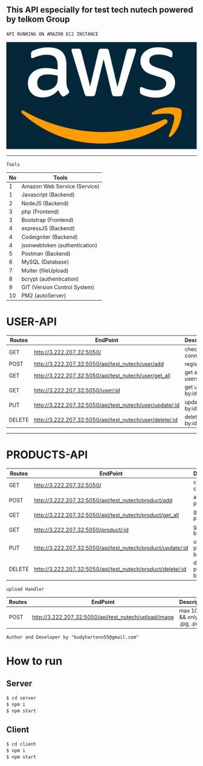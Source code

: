## This API especially for test tech nutech powered by telkom Group

```
API RUNNING ON AMAZON EC2 INSTANCE
```

![Amazon Web Services, Inc.](/server/public/images/amazon-dash.png)

---

```
Tools
```

| No  | Tools                         |
| --- | ----------------------------- |
| 1   | Amazon Web Service (Service)  |
| 1   | Javascript (Backend)          |
| 2   | NodeJS (Backend)              |
| 3   | php (Frontend)                |
| 3   | Bootstrap (Frontend)          |
| 4   | expressJS (Backend)           |
| 4   | Codeigniter (Backend)         |
| 4   | jsonwebtoken (authentication) |
| 5   | Postman (Backend)             |
| 6   | MySQL (Database)              |
| 7   | Multer (fileUpload)           |
| 8   | bcrypt (authentication)       |
| 9   | GIT (Version Control System)  |
| 10  | PM2 (autoServer)              |

# USER-API

| Routes | EndPoint                                                 | Description          |
| ------ | -------------------------------------------------------- | -------------------- |
| GET    | http://3.222.207.32:5050/                                | check API connection |
| POST   | http://3.222.207.32:5050/api/test_nutech/user/add        | register             |
| GET    | http://3.222.207.32:5050/api/test_nutech/user/get_all    | get all users        |
| GET    | http://3.222.207.32:5050/user/:id                        | get user by by:id    |
| PUT    | http://3.222.207.32:5050/api/test_nutech/user/update/:id | update user by:id    |
| DELETE | http://3.222.207.32:5050/api/test_nutech/user/delete/:id | delete user by:id    |

---

# PRODUCTS-API

| Routes | EndPoint                                                    | Description          |
| ------ | ----------------------------------------------------------- | -------------------- |
| GET    | http://3.222.207.32:5050/                                   | check API connection |
| POST   | http://3.222.207.32:5050/api/test_nutech/product/add        | add product          |
| GET    | http://3.222.207.32:5050/api/test_nutech/product/get_all    | get all products     |
| GET    | http://3.222.207.32:5050/product/:id                        | get product by by:id |
| PUT    | http://3.222.207.32:5050/api/test_nutech/product/update/:id | update product by:id |
| DELETE | http://3.222.207.32:5050/api/test_nutech/product/delete/:id | delete product by:id |

```
upload Handler
```

| Routes | EndPoint                                              | Description                  |
| ------ | ----------------------------------------------------- | ---------------------------- |
| POST   | http://3.222.207.32:5050/api/test_nutech/upload/image | max 100kb && only .jpg, .png |

```
Author and Developer by "budyhartono55@gmail.com"
```

# How to run

## Server

```bash
$ cd server
$ npm i
$ npm start
```

## Client

```bash
$ cd client
$ npm i
$ npm start
```
